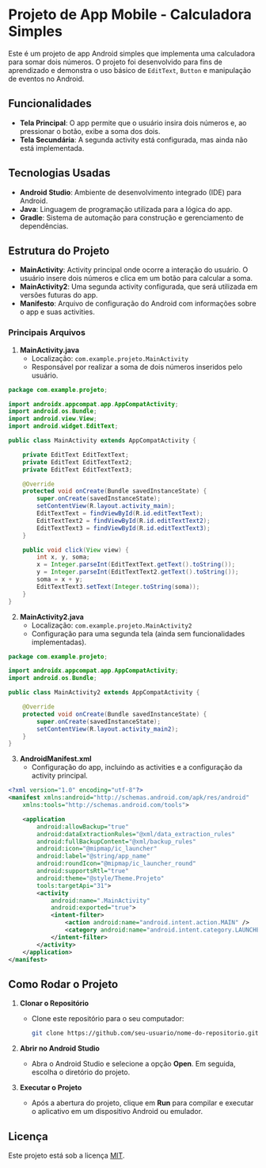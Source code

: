 
# Projeto de App Mobile - Calculadora Simples

Este é um projeto de app Android simples que implementa uma calculadora para somar dois números. O projeto foi desenvolvido para fins de aprendizado e demonstra o uso básico de `EditText`, `Button` e manipulação de eventos no Android.

## Funcionalidades

- **Tela Principal**: O app permite que o usuário insira dois números e, ao pressionar o botão, exibe a soma dos dois.
- **Tela Secundária**: A segunda activity está configurada, mas ainda não está implementada.

## Tecnologias Usadas

- **Android Studio**: Ambiente de desenvolvimento integrado (IDE) para Android.
- **Java**: Linguagem de programação utilizada para a lógica do app.
- **Gradle**: Sistema de automação para construção e gerenciamento de dependências.

## Estrutura do Projeto

- **MainActivity**: Activity principal onde ocorre a interação do usuário. O usuário insere dois números e clica em um botão para calcular a soma.
- **MainActivity2**: Uma segunda activity configurada, que será utilizada em versões futuras do app.
- **Manifesto**: Arquivo de configuração do Android com informações sobre o app e suas activities.

### Principais Arquivos

1. **MainActivity.java**
   - Localização: `com.example.projeto.MainActivity`
   - Responsável por realizar a soma de dois números inseridos pelo usuário.

```java
package com.example.projeto;

import androidx.appcompat.app.AppCompatActivity;
import android.os.Bundle;
import android.view.View;
import android.widget.EditText;

public class MainActivity extends AppCompatActivity {

    private EditText EditTextText;
    private EditText EditTextText2;
    private EditText EditTextText3;

    @Override
    protected void onCreate(Bundle savedInstanceState) {
        super.onCreate(savedInstanceState);
        setContentView(R.layout.activity_main);
        EditTextText = findViewById(R.id.editTextText);
        EditTextText2 = findViewById(R.id.editTextText2);
        EditTextText3 = findViewById(R.id.editTextText3);
    }

    public void click(View view) {
        int x, y, soma;
        x = Integer.parseInt(EditTextText.getText().toString());
        y = Integer.parseInt(EditTextText2.getText().toString());
        soma = x + y;
        EditTextText3.setText(Integer.toString(soma));
    }
}
```

2. **MainActivity2.java**
   - Localização: `com.example.projeto.MainActivity2`
   - Configuração para uma segunda tela (ainda sem funcionalidades implementadas).

```java
package com.example.projeto;

import androidx.appcompat.app.AppCompatActivity;
import android.os.Bundle;

public class MainActivity2 extends AppCompatActivity {

    @Override
    protected void onCreate(Bundle savedInstanceState) {
        super.onCreate(savedInstanceState);
        setContentView(R.layout.activity_main2);
    }
}
```

3. **AndroidManifest.xml**
   - Configuração do app, incluindo as activities e a configuração da activity principal.

```xml
<?xml version="1.0" encoding="utf-8"?>
<manifest xmlns:android="http://schemas.android.com/apk/res/android"
    xmlns:tools="http://schemas.android.com/tools">

    <application
        android:allowBackup="true"
        android:dataExtractionRules="@xml/data_extraction_rules"
        android:fullBackupContent="@xml/backup_rules"
        android:icon="@mipmap/ic_launcher"
        android:label="@string/app_name"
        android:roundIcon="@mipmap/ic_launcher_round"
        android:supportsRtl="true"
        android:theme="@style/Theme.Projeto"
        tools:targetApi="31">
        <activity
            android:name=".MainActivity"
            android:exported="true">
            <intent-filter>
                <action android:name="android.intent.action.MAIN" />
                <category android:name="android.intent.category.LAUNCHER" />
            </intent-filter>
        </activity>
    </application>
</manifest>
```

## Como Rodar o Projeto

1. **Clonar o Repositório**
   - Clone este repositório para o seu computador:
     ```bash
     git clone https://github.com/seu-usuario/nome-do-repositorio.git
     ```

2. **Abrir no Android Studio**
   - Abra o Android Studio e selecione a opção **Open**. Em seguida, escolha o diretório do projeto.

3. **Executar o Projeto**
   - Após a abertura do projeto, clique em **Run** para compilar e executar o aplicativo em um dispositivo Android ou emulador.

## Licença

Este projeto está sob a licença [MIT](LICENSE).
